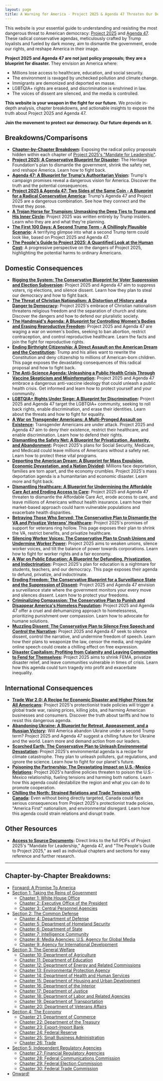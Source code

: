 ```yaml
---
layout: page
title: A Warning for America - Project 2025 & Agenda 47 Threaten Our Democracy
---
```


This website is your essential guide to understanding and resisting the most dangerous threat to American democracy: [Project 2025](https://www.project2025.org/) and [Agenda 47](https://www.donaldjtrump.com/agenda47). These radical conservative agendas, meticulously crafted by Trump loyalists and fueled by dark money, aim to dismantle the government, erode our rights, and reshape America in their image.

**Project 2025 and Agenda 47 are not just policy proposals; they are a blueprint for disaster.** They envision an America where:

* Millions lose access to healthcare, education, and social security.
* The environment is ravaged by unchecked pollution and climate change.
* Immigrants are demonized and deported en masse.
* LGBTQIA+ rights are erased, and discrimination is enshrined in law.
* The voices of dissent are silenced, and the media is controlled.

**This website is your weapon in the fight for our future.** We provide in-depth analysis, chapter breakdowns, and actionable insights to expose the truth about Project 2025 and Agenda 47.

**Join the movement to protect our democracy. Our future depends on it.**

## Breakdowns/Comparisons

* **[Chapter-by-Chapter Breakdown](#chapter-by-chapter-breakdowns):**  Exposing the radical policy proposals hidden within each chapter of [Project 2025's "Mandate for Leadership"](https://static.project2025.org/2025_MandateForLeadership_FULL.pdf).
* **[Project 2025: A Conservative Blueprint for Disaster](./project_2025/detailed_breakdown.md):**  The Heritage Foundation's plan to dismantle the government, shrink the safety net, and reshape America. Learn how to fight back.
* **[Agenda 47: A Blueprint for Trump's Authoritarian Vision](./agenda_47/detailed_breakdown.md):**  Trump's campaign promises reveal a dangerous vision for America. Discover the truth and the potential consequences.
* **[Project 2025 & Agenda 47: Two Sides of the Same Coin - A Blueprint for a Radical Conservative America](./agenda_47/agenda_47_vs_project_2025.md):**  Trump's Agenda 47 and Project 2025 are a dangerous combination. See how they connect and the threat they pose. 
* **[A Trojan Horse for Trumpism: Unmasking the Deep Ties to Trump and His Inner Circle](./project_2025/authors/trumps_connections.md):**  Project 2025 was written entirely by Trump insiders. Learn who they are and what they're planning. 
* **[The First 100 Days: A Second Trump Term - A Chillingly Plausible Scenario](./project_2025/the_first_100_days.md):**  A terrifying glimpse into what a second Trump term could look like, based on Project 2025 and Agenda 47.
* **[The People's Guide to Project 2025: A Quantified Look at the Human Cost](./project_2025/the_peoples_guide_to_project_2025.md):**  A progressive perspective on the dangers of Project 2025, highlighting the potential harms to ordinary Americans.

## Domestic Consequences

* **[Rigging the System: The Conservative Blueprint for Voter Suppression and Election Subversion](./consequences/domestic/voting_rights.md):**  Project 2025 and Agenda 47 aim to suppress voters, rig elections, and silence dissent. Learn how they plan to steal our democracy and how to fight back.
* **[The Threat of Christian Nationalism: A Distortion of History and a Danger to Democracy](./consequences/domestic/christian_nationalism.md):** Project 2025's embrace of Christian nationalism threatens religious freedom and the separation of church and state. Discover the dangers and how to defend our pluralistic society.
* **[The Handmaid's Agenda: A Blueprint for Controlling Women's Bodies and Erasing Reproductive Freedom](./consequences/domestic/abortion_ivf_contraception_access.md):** Project 2025 and Agenda 47 are waging a war on women's bodies, seeking to ban abortion, restrict contraception, and control reproductive healthcare. Learn the facts and join the fight for reproductive rights.
* **[Ending Birthright Citizenship: A Direct Assault on the American Dream and the Constitution](./consequences/domestic/birthright_citizenship.md):** Trump and his allies want to rewrite the Constitution and deny citizenship to millions of American-born children. This page exposes the devastating consequences of this radical proposal and how to fight back.
* **[The Anti-Science Agenda: Unleashing a Public Health Crisis Through Vaccine Skepticism and Misinformation](./consequences/domestic/anti_vaxx.md):** Project 2025 and Agenda 47 embrace a dangerous anti-vaccine ideology that could unleash a public health crisis. Get informed and learn how to protect yourself and your community.
* **[LGBTQIA+ Rights Under Siege: A Blueprint for Discrimination](./consequences/domestic/lgbtqi_rights.md):** Project 2025 and Agenda 47 target the LGBTQIA+ community, seeking to roll back rights, enable discrimination, and erase their identities. Learn about the threats and how to fight for equality.
* **[A War on Transgender Americans: A Multi-Pronged Assault on Existence](./consequences/domestic/trans_rights.md):** Transgender Americans are under attack. Project 2025 and Agenda 47 aim to deny their existence, restrict their healthcare, and enable discrimination. Learn how to defend their rights.
* **[Dismantling the Safety Net: A Blueprint for Privatization, Austerity, and Abandonment](./consequences/domestic/social_security_medicare_and_medicaid.md):** Project 2025's plans for Social Security, Medicare, and Medicaid could leave millions of Americans without a safety net. Learn how to protect these vital programs.
* **[Deporting the American Dream: A Blueprint for Mass Expulsion, Economic Devastation, and a Nation Divided](./consequences/domestic/mass_deportations.md):**  Millions face deportation, families are torn apart, and the economy crumbles. Project 2025's mass deportation agenda is a humanitarian and economic disaster. Learn more and fight back.
* **[Dismantling Healthcare: A Blueprint for Undermining the Affordable Care Act and Eroding Access to Care](./consequences/domestic/healthcare.md):**  Project 2025 and Agenda 47 threaten to dismantle the Affordable Care Act, erode access to care, and leave millions of Americans without health insurance. Learn how their market-based approach could harm vulnerable populations and exacerbate health disparities.
* **[Betraying Those Who Served: The Conservative Plan to Dismantle the VA and Privatize Veterans' Healthcare](./consequences/domestic/veterans_affairs.md):** Project 2025's promises of support for veterans ring hollow. This page exposes their plan to shrink the VA, restrict benefits, and privatize healthcare.
* **[Silencing Worker Voices: The Conservative Plan to Crush Unions and Undermine Worker Power](./consequences/domestic/unions.md):** Project 2025 aims to weaken unions, silence worker voices, and tilt the balance of power towards corporations. Learn how to fight for worker rights and a fair economy.
* **[A War on Public Education: A Blueprint for Defunding, Privatization, and Indoctrination](./consequences/domestic/public_education.md):** Project 2025's plan for education is a nightmare for students, teachers, and our democracy. This page exposes their agenda to defund, privatize, and indoctrinate.
* **[Eroding Freedom: The Conservative Blueprint for a Surveillance State and the Suppression of Dissent](./consequences/domestic/civil_liberties.md):** Project 2025 and Agenda 47 envision a surveillance state where the government monitors your every move and silences dissent. Learn how to protect your freedoms.
* **[Criminalizing Compassion: The Conservative Plan to Punish and Disappear America's Homeless Population](./consequences/domestic/homelessness.md):** Project 2025 and Agenda 47 offer a cruel and dehumanizing approach to homelessness, prioritizing punishment over compassion. Learn how to advocate for humane solutions.
* **[Muzzling Dissent: The Conservative Plan to Silence Free Speech and Control the Narrative](./consequences/domestic/free_speech.md):**  Project 2025 and Agenda 47 seek to silence dissent, control the narrative, and undermine freedom of speech. Learn how their plans to weaponize the law, censor the media, and regulate online speech could create a chilling effect on free expression.
* **[Disaster Capitalism: Profiting from Calamity and Leaving Communities to Fend for Themselves](./consequences/domestic/disaster_relief.md):** Project 2025 aims to shrink FEMA, privatize disaster relief, and leave communities vulnerable in times of crisis. Learn how this agenda could turn tragedy into profit and exacerbate inequality.

## International Consequences

* **[Trade War 2.0: A Recipe for Economic Disaster and Higher Prices for All Americans](./consequences/international/trade_war.md):** Project 2025's protectionist trade policies will trigger a global trade war, raising prices, killing jobs, and harming American businesses and consumers. Discover the truth about tariffs and how to resist this dangerous agenda.
* **[Abandoning Ukraine: A Blueprint for Retreat, Appeasement, and a Russian Victory](./consequences/international/ukraine.md):** Will America abandon Ukraine under a second Trump term? Project 2025 and Agenda 47 suggest a chilling future for Ukraine and the world. Learn more and demand action from our leaders.
* **[Scorched Earth: The Conservative Plan to Unleash Environmental Devastation](./consequences/international/the_environment.md):** Project 2025's environmental agenda is a recipe for climate catastrophe. They plan to unleash polluters, gut regulations, and ignore the science. Learn how to fight for our planet's future.
* **[Poisoning the Partnership: The Devastating Impact on U.S.-Mexico Relations](./consequences/international/mexico.md):**  Project 2025's hardline policies threaten to poison the U.S.-Mexico relationship, fueling tensions and harming both nations. Learn how this agenda could destabilize the region and what you can do to promote cooperation. 
* **[Chilling the North: Strained Relations and Trade Tensions with Canada](./consequences/international/canada.md):**  Even without being directly targeted, Canada could face serious consequences from Project 2025's protectionist trade policies, "America First" nationalism, and environmental disregard. Learn how this agenda could strain relations and disrupt trade.

## Other Resources

* **[Access to Source Documents](./documents/sources.md):** Direct links to the full PDFs of Project 2025's "Mandate for Leadership," Agenda 47, and "The People's Guide to Project 2025," as well as individual chapters and sections for easy reference and further research.

----

## Chapter-by-Chapter Breakdowns:

* [Forward: A Promise To America](./project_2025/mandate_for_leadership/foreward.md)
* [Section 1: Taking the Reins of Government](./project_2025/mandate_for_leadership/section_1.md)
	* [Chapter 1: White House Office](./project_2025/mandate_for_leadership/chapter_1.md)
	* [Chapter 2: Executive Office of the President](./project_2025/mandate_for_leadership/chapter_2.md)
	* [Chapter 3: Central Personnel Agencies](./project_2025/mandate_for_leadership/chapter_3.md)
* [Section 2: The Common Defense](./project_2025/mandate_for_leadership/section_2.md)
	* [Chapter 4: Department of Defense](./project_2025/mandate_for_leadership/chapter_4.md)
	* [Chapter 5: Department of Homeland Security](./project_2025/mandate_for_leadership/chapter_5.md)
	* [Chapter 6: Department of State](./project_2025/mandate_for_leadership/chapter_6.md)
	* [Chapter 7: Intelligence Community](./project_2025/mandate_for_leadership/chapter_7.md)
	* [Chapter 8: Media Agencies: U.S. Agency for Global Media](./project_2025/mandate_for_leadership/chapter_8.md)
	* [Chapter 9: Agency for International Development](./project_2025/mandate_for_leadership/chapter_9.md)
* [Section 3: The General Welfare](./project_2025/mandate_for_leadership/section_3.md)
	* [Chapter 10: Department of Agriculture](./project_2025/mandate_for_leadership/chapter_10.md)
	* [Chapter 11: Department of Education](./project_2025/mandate_for_leadership/chapter_11.md)
	* [Chapter 12: Department of Energy and Related Commissions](./project_2025/mandate_for_leadership/chapter_12.md)
	* [Chapter 13: Environmental Protection Agency](./project_2025/mandate_for_leadership/chapter_13.md)
	* [Chapter 14: Department of Health and Human Services](./project_2025/mandate_for_leadership/chapter_14.md)
	* [Chapter 15: Department of Housing and Urban Development](./project_2025/mandate_for_leadership/chapter_15.md)
	* [Chapter 16: Department of the Interior](./project_2025/mandate_for_leadership/chapter_16.md)
	* [Chapter 17: Department of Justice](./project_2025/mandate_for_leadership/chapter_17.md)
	* [Chapter 18: Department of Labor and Related Agencies](./project_2025/mandate_for_leadership/chapter_18.md)
	* [Chapter 19: Department of Transportation](./project_2025/mandate_for_leadership/chapter_19.md)
	* [Chapter 20: Department of Veterans Affairs](./project_2025/mandate_for_leadership/chapter_20.md)
* [Section 4: The Economy](./project_2025/mandate_for_leadership/section_4.md)
	* [Chapter 21: Department of Commerce](./project_2025/mandate_for_leadership/chapter_21.md)
	* [Chapter 22: Department of the Treasury](./project_2025/mandate_for_leadership/chapter_22.md)
	* [Chapter 23: Export-Import Bank](./project_2025/mandate_for_leadership/chapter_23.md)
	* [Chapter 24: Federal Reserve](./project_2025/mandate_for_leadership/chapter_24.md)
	* [Chapter 25: Small Business Administration](./project_2025/mandate_for_leadership/chapter_25.md)
	* [Chapter 26: Trade](./project_2025/mandate_for_leadership/chapter_26.md)
* [Section 5: Independent Regulatory Agencies](./project_2025/mandate_for_leadership/section_5.md)
	* [Chapter 27: Financial Regulatory Agencies](./project_2025/mandate_for_leadership/chapter_27.md)
	* [Chapter 28: Federal Communications Commission](./project_2025/mandate_for_leadership/chapter_28.md)
	* [Chapter 29: Federal Election Commission](./project_2025/mandate_for_leadership/chapter_29.md)
	* [Chapter 30: Federal Trade Commission](./project_2025/mandate_for_leadership/chapter_30.md)
* [Onward!](./project_2025/mandate_for_leadership/onward.md)
